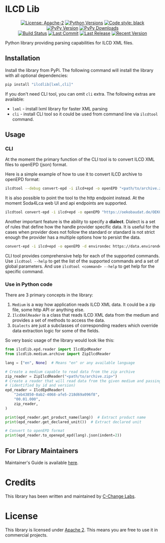 # ILCD Lib

<p align="center">
<a href="https://pypi.org/project/ilcdlib/"><img src="https://img.shields.io/pypi/l/ilcdlib?style=for-the-badge" title="License: Apache-2"/></a> 
<a href="https://pypi.org/project/ilcdlib/"><img src="https://img.shields.io/pypi/pyversions/ilcdlib?style=for-the-badge" title="Python Versions"/></a> 
<a href="https://github.com/psf/black/"><img src="https://img.shields.io/badge/Code%20Style-black-black?style=for-the-badge" title="Code style: black"/></a> 
<a href="https://pypi.org/project/ilcdlib/"><img src="https://img.shields.io/pypi/v/ilcdlib?style=for-the-badge" title="PyPy Version"/></a> 
<a href="https://pypi.org/project/ilcdlib/"><img src="https://img.shields.io/pypi/dm/ilcdlib?style=for-the-badge" title="PyPy Downloads"/></a> 
<br>
<a href="https://github.com/cchangelabs/ilcdlib/actions/workflows/sanity-check.yml"><img src="https://img.shields.io/github/actions/workflow/status/cchangelabs/ilcdlib/sanity-check.yml?style=for-the-badge" title="Build Status"/></a> 
<a href="https://github.com/cchangelabs/ilcdlib/"><img src="https://img.shields.io/github/last-commit/cchangelabs/ilcdlib?style=for-the-badge" title="Last Commit"/></a> 
<a href="https://github.com/cchangelabs/ilcdlib/releases/"><img src="https://img.shields.io/github/release-date/cchangelabs/ilcdlib?style=for-the-badge" title="Last Release"/></a> 
<a href="https://github.com/cchangelabs/ilcdlib/releases/"><img src="https://img.shields.io/github/v/release/cchangelabs/ilcdlib?style=for-the-badge" title="Recent Version"></a> 
</p>

Python library providing parsing capabilities for ILCD XML files.

## Installation

Install the library from PyPi. The following command will install the library with all optional dependencies:

```bash
pip install "ilcdlib[lxml,cli]"
```

If you don't need CLI tool, you can omit `cli` extra. The following extras are available:

* `lxml` - install lxml library for faster XML parsing
* `cli` - install CLI tool so it could be used from command line via `ilcdtool` command.

## Usage

### CLI

At the moment the primary function of the CLI tool is to convert ILCD XML files to openEPD (json) format. 

Here is a simple example of how to use it to convert ILCD archive to openEPD format:

```bash
ilcdtool --debug convert-epd -i ilcd+epd -o openEPD "<path/to/archive.zip>"
```

It is also possible to point the tool to the http endpoint instead. At the moment Soda4Lca web UI and api endpoints
are supported.

```bash
ilcdtool convert-epd -i ilcd+epd -o openEPD "https://oekobaudat.de/OEKOBAU.DAT/datasetdetail/process.xhtml?uuid=ee8863aa-7276-4896-b07a-713937a3134d&version=00.00.018&stock=OBD_2021_II&lang=en"
```

Another important feature is the ability to specify a **dialect**. Dialect is a set of rules that define how the handle
provider specific data. It is useful for the cases when provider does not follow the standard or standard is not strict
enough the provider has a multiple options how to persist the data.

```bash
convert-epd -i ilcd+epd -o openEPD -d environdec https://data.environdec.com/showProcess.xhtml?uuid=bfeb8678-b3cb-4a5b-b8cb-2512b551ad17&version=01.00.001&stock=Environdata
```

CLI tool provides comprehensive help for each of the supported commands. Use `ilcdtool --help` to get the list of the 
supported commands and a set of global parameters. And use `ilcdtool <command> --help` to get help for the specific
command.

### Use in Python code

There are 3 primary concepts in the library:

1. `Medium` is a way how application reads ILCD XML data. It could be a zip file, some http API or anything else. 
1. `IlcdXmlReader` is a class that reads ILCD XML data from the medium and provides a set of methods to access the data.
1. `Dialects` are just a subclasses of corresponding readers which override data extraction logic for some of 
the fields.

So very basic usage of the library would look like this:

```python
from ilcdlib.epd.reader import IlcdEpdReader
from ilcdlib.medium.archive import ZipIlcdReader

lang = ["en", None]  # Means "en" or any available language

# Create a medium capable to read data from the zip archive
zip_reader = ZipIlcdReader("<path/to/archive.zip>")
# Create a reader that will read data from the given medium and passing the target object to read 
# (identified by id and version)
epd_reader = IlcdEpdReader(
    "2eb43850-0ab2-4068-afe5-218d69a096f8",
    "00.01.000",
    zip_reader,
)

print(epd_reader.get_product_name(lang))  # Extract product name
print(epd_reader.get_declared_unit())  # Extract declared unit  

# Convert to openEPD format
print(epd_reader.to_openepd_epd(lang).json(indent=2))
```

## For Library Maintainers

Maintainer's Guide is available [here](doc/dev-guide.md).

# Credits

This library has been written and maintained by [C-Change Labs](https://c-change-labs.com/).

# License

This library is licensed under [Apache 2](/LICENSE). This means you are free to use it in commercial projects.
